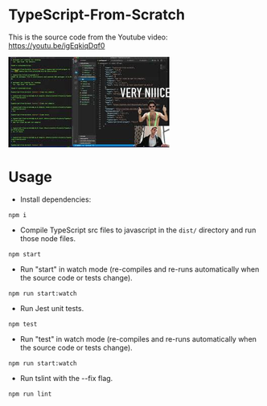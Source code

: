 # TypeScript-From-Scratch

This is the source code from the Youtube video: https://youtu.be/igEqkiqDqf0

<a href="https://youtu.be/igEqkiqDqf0">
  <img src="typescript-from-scratch-thumbnail.jpg"/>
</a>

# Usage

- Install dependencies:
```
npm i
```

- Compile TypeScript src files to javascript in the `dist/` directory and run those node files.  
```
npm start
```

- Run "start" in watch mode (re-compiles and re-runs automatically when the source code or tests change).
```
npm run start:watch
```

- Run Jest unit tests.
```
npm test
```

- Run "test" in watch mode (re-compiles and re-runs automatically when the source code or tests change).
```
npm run start:watch
```

- Run tslint with the --fix flag.
```
npm run lint
```

